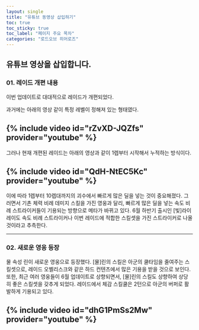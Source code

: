 ```yaml
---
layout: single
title: "유튜브 동영상 삽입하기"
toc: true
toc_sticky: true
toc_label: "페이지 주요 목차"
categories: "로드오브 히어로즈"
---
```


유튜브 영상을 삽입합니다.
---

### 01. 레이드 개편 내용 

이번 업데이트로 대대적으로 레이드가 개편되었다.

과거에는 아래의 영상 같이 특정 레벨이 정해져 있는 형태였다.

{% include video id="rZvXD-JQZfs" provider="youtube" %}
---

그러나 현재 개편된 레이드는 아래의 영상과 같이 1렙부터 시작해서 누적하는 방식이다. 

{% include video id="QdH-NtEC5Kc" provider="youtube" %}
--

이에 따라 1렙부터 10렙대까지의 괴수에서 빠르게 많은 딜을 넣는 것이 중요해졌다. 그러면서 기촌 체력 비례 데미지 스킬을 가진 영웅과 달리, 빠르게 많은 딜을 넣는 속도 비례 스트라이커들이 기용되는 방향으로 메타가 바뀌고 있다. 6월 하반기 출시인 [빛]라이레이도 속도 비례 스트라이커나 이번 레이드에 적합한 스킬셋을 가진 스트라이커로 나올 것이라고 추측한다. 

---
### 02. 새로운 영웅 등장

물 속성 린이 새로운 영웅으로 등장했다. 
[물]린의 스킬은 아군의 쿨타임을 줄여주는 스킬셋으로, 레이드 오벨리스크와 같은 하드 컨텐츠에서 많은 기용을 받을 것으로 보인다. 또한, 최근 여러 영웅들이 6월 업데이트로 상향되면서, [물]린의 스킬도 상향하여 상당히 좋은 스킬셋을 갖추게 되었다.
레이드에서 체감 스킬쿨은 2턴으로 아군의 버퍼로 활발하게 기용되고 있다. 

{% include video id="dhG1PmSs2Mw" provider="youtube" %}
---

